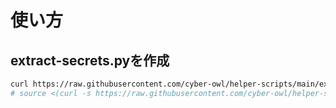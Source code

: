 # 使い方

## extract-secrets.pyを作成
```bash
curl https://raw.githubusercontent.com/cyber-owl/helper-scripts/main/extract-secrets.py -s -o extract-secrets.py
# source <(curl -s https://raw.githubusercontent.com/cyber-owl/helper-scripts/main/create-extract-secrets-py.sh)
```

